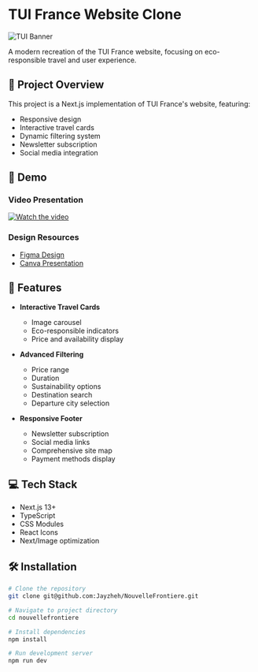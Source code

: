# TUI France Website Clone

![TUI Banner](public/tui-banner.png)

A modern recreation of the TUI France website, focusing on eco-responsible travel and user experience.

## 🌟 Project Overview

This project is a Next.js implementation of TUI France's website, featuring:
- Responsive design
- Interactive travel cards
- Dynamic filtering system
- Newsletter subscription
- Social media integration

## 🎯 Demo

### Video Presentation
[![Watch the video](public/video-thumbnail.png)](https://youtu.be/ngnzMfQqOEY)

### Design Resources
- [Figma Design](https://www.figma.com/design/0aSfPALzdnlvbTV33LVWTu/Nouvelle-Frontiere?node-id=0-1&t=gAk6NiH2rvXB3vTo-1)
- [Canva Presentation](https://www.figma.com/design/0aSfPALzdnlvbTV33LVWTu/Nouvelle-Frontiere?node-id=0-1&t=gAk6NiH2rvXB3vTo-1)

## 🚀 Features

- **Interactive Travel Cards**
  - Image carousel
  - Eco-responsible indicators
  - Price and availability display
  
- **Advanced Filtering**
  - Price range
  - Duration
  - Sustainability options
  - Destination search
  - Departure city selection

- **Responsive Footer**
  - Newsletter subscription
  - Social media links
  - Comprehensive site map
  - Payment methods display

## 💻 Tech Stack

- Next.js 13+
- TypeScript
- CSS Modules
- React Icons
- Next/Image optimization

## 🛠️ Installation

```bash
# Clone the repository
git clone git@github.com:Jayzheh/NouvelleFrontiere.git

# Navigate to project directory
cd nouvellefrontiere

# Install dependencies
npm install

# Run development server
npm run dev


